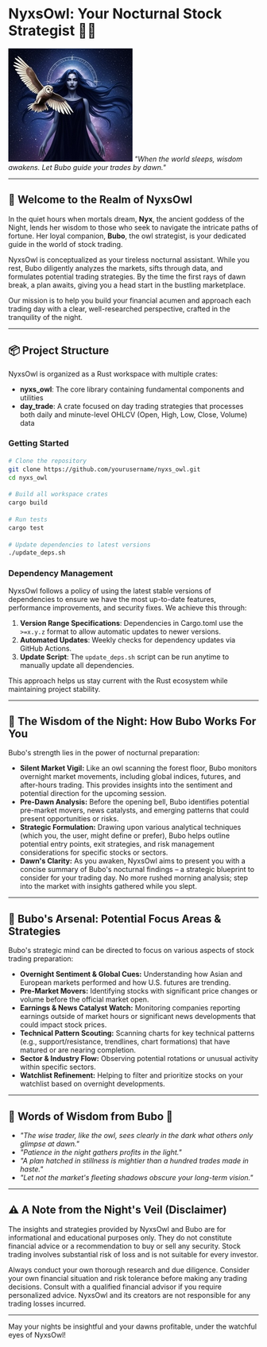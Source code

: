 # NyxsOwl: Your Nocturnal Stock Strategist 🦉✨

![NyxsOwl Banner](IMG_2167_250px.jpg) *"When the world sleeps, wisdom awakens. Let Bubo guide your trades by dawn."*

---

## 🌙 Welcome to the Realm of NyxsOwl

In the quiet hours when mortals dream, **Nyx**, the ancient goddess of the Night, lends her wisdom to those who seek to navigate the intricate paths of fortune. Her loyal companion, **Bubo**, the owl strategist, is your dedicated guide in the world of stock trading.

NyxsOwl is conceptualized as your tireless nocturnal assistant. While you rest, Bubo diligently analyzes the markets, sifts through data, and formulates potential trading strategies. By the time the first rays of dawn break, a plan awaits, giving you a head start in the bustling marketplace.

Our mission is to help you build your financial acumen and approach each trading day with a clear, well-researched perspective, crafted in the tranquility of the night.

---

## 📦 Project Structure

NyxsOwl is organized as a Rust workspace with multiple crates:

- **nyxs_owl**: The core library containing fundamental components and utilities
- **day_trade**: A crate focused on day trading strategies that processes both daily and minute-level OHLCV (Open, High, Low, Close, Volume) data

### Getting Started

```bash
# Clone the repository
git clone https://github.com/yourusername/nyxs_owl.git
cd nyxs_owl

# Build all workspace crates
cargo build

# Run tests
cargo test

# Update dependencies to latest versions
./update_deps.sh
```

### Dependency Management

NyxsOwl follows a policy of using the latest stable versions of dependencies to ensure we have the most up-to-date features, performance improvements, and security fixes. We achieve this through:

1. **Version Range Specifications**: Dependencies in Cargo.toml use the `>=x.y.z` format to allow automatic updates to newer versions.
2. **Automated Updates**: Weekly checks for dependency updates via GitHub Actions.
3. **Update Script**: The `update_deps.sh` script can be run anytime to manually update all dependencies.

This approach helps us stay current with the Rust ecosystem while maintaining project stability.

---

## 🦉 The Wisdom of the Night: How Bubo Works For You

Bubo's strength lies in the power of nocturnal preparation:

* **Silent Market Vigil:** Like an owl scanning the forest floor, Bubo monitors overnight market movements, including global indices, futures, and after-hours trading. This provides insights into the sentiment and potential direction for the upcoming session.
* **Pre-Dawn Analysis:** Before the opening bell, Bubo identifies potential pre-market movers, news catalysts, and emerging patterns that could present opportunities or risks.
* **Strategic Formulation:** Drawing upon various analytical techniques (which you, the user, might define or prefer), Bubo helps outline potential entry points, exit strategies, and risk management considerations for specific stocks or sectors.
* **Dawn's Clarity:** As you awaken, NyxsOwl aims to present you with a concise summary of Bubo's nocturnal findings – a strategic blueprint to consider for your trading day. No more rushed morning analysis; step into the market with insights gathered while you slept.

---

## 📜 Bubo's Arsenal: Potential Focus Areas & Strategies

Bubo's strategic mind can be directed to focus on various aspects of stock trading preparation:

* **Overnight Sentiment & Global Cues:** Understanding how Asian and European markets performed and how U.S. futures are trending.
* **Pre-Market Movers:** Identifying stocks with significant price changes or volume before the official market open.
* **Earnings & News Catalyst Watch:** Monitoring companies reporting earnings outside of market hours or significant news developments that could impact stock prices.
* **Technical Pattern Scouting:** Scanning charts for key technical patterns (e.g., support/resistance, trendlines, chart formations) that have matured or are nearing completion.
* **Sector & Industry Flow:** Observing potential rotations or unusual activity within specific sectors.
* **Watchlist Refinement:** Helping to filter and prioritize stocks on your watchlist based on overnight developments.

---

## 🌟 Words of Wisdom from Bubo 🌟

* *"The wise trader, like the owl, sees clearly in the dark what others only glimpse at dawn."*
* *"Patience in the night gathers profits in the light."*
* *"A plan hatched in stillness is mightier than a hundred trades made in haste."*
* *"Let not the market's fleeting shadows obscure your long-term vision."*

---

## ⚠️ A Note from the Night's Veil (Disclaimer)

The insights and strategies provided by NyxsOwl and Bubo are for informational and educational purposes only. They do not constitute financial advice or a recommendation to buy or sell any security. Stock trading involves substantial risk of loss and is not suitable for every investor.

Always conduct your own thorough research and due diligence. Consider your own financial situation and risk tolerance before making any trading decisions. Consult with a qualified financial advisor if you require personalized advice. NyxsOwl and its creators are not responsible for any trading losses incurred.

---

May your nights be insightful and your dawns profitable, under the watchful eyes of NyxsOwl!
